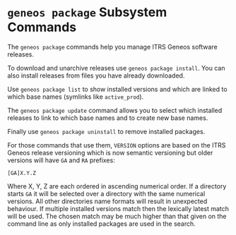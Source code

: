 # `geneos package` Subsystem Commands

The `geneos package` commands help you manage ITRS Geneos software releases.

To download and unarchive releases use `geneos package install`. You can also install releases from files you have already downloaded.

Use `geneos package list` to show installed versions and which are linked to which base names (symlinks like `active_prod`).

The `geneos package update` command allows you to select which installed releases to link to which base names and to create new base names.

Finally use `geneos package uninstall` to remove installed packages.

For those commands that use them, `VERSION` options are based on the ITRS Geneos release versioning which is now semantic versioning but older versions will have `GA` and `RA` prefixes:

`[GA]X.Y.Z`

Where X, Y, Z are each ordered in ascending numerical order. If a directory starts `GA` it will be selected over a directory with the same numerical versions. All other directories name formats will result in unexpected behaviour. If multiple installed versions match then the lexically latest match will be used. The chosen match may be much higher than that given on the command line as only installed packages are used in the search.
